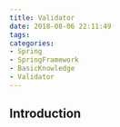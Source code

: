 ```yaml
---
title: Validator
date: 2018-08-06 22:11:49
tags:
categories:
- Spring
- SpringFramework
- BasicKnowledge
- Validator
---
```

## Introduction
